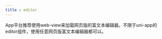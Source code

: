 ```yaml
---
title : editor
---
```


<!-- ## editor -->

<!-- UTSCOMJSON.editor.name -->

<!-- UTSCOMJSON.editor.description -->

<!-- UTSCOMJSON.editor.compatibility -->

App平台推荐使用web-view来加载网页版的富文本编辑器。不限于uni-app的editor组件，使用任意网页版富文本编辑器都可以。

<!-- UTSCOMJSON.editor.attribute -->

<!-- UTSCOMJSON.editor.event -->

<!-- UTSCOMJSON.editor.component_type -->

<!-- UTSCOMJSON.editor.children -->

<!-- UTSCOMJSON.editor.example -->

<!-- UTSCOMJSON.editor.reference -->
